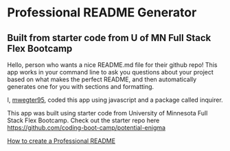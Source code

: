 # Professional README Generator
## Built from starter code from U of MN Full Stack Flex Bootcamp

Hello, person who wants a nice README.md file for their github repo! This app works in your command line to ask you questions about your project based on what makes the perfect README, and then automatically generates one for you with sections and formatting.

I, [mwegter95](github.com/mwegter95), coded this app using javascript and a package called inquirer.


This app was built using starter code from University of Minnesota Full Stack Flex Bootcamp. Check out the starter repo here <a src="https://github.com/coding-boot-camp/potential-enigma" target="_blank">https://github.com/coding-boot-camp/potential-enigma</a>

[How to create a Professional README](./readme-guide.md)
